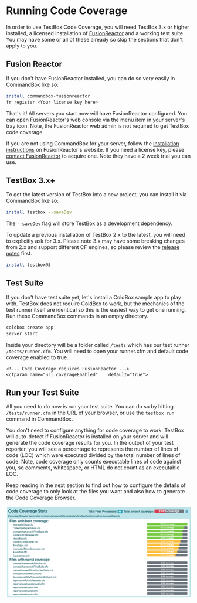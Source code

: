 # Running Code Coverage

In order to use TestBox Code Coverage, you will need TestBox 3.x or higher installed, a licensed installation of [FusionReactor](https://www.fusion-reactor.com/) and a working test suite. You may have some or all of these already so skip the sections that don't apply to you.

## Fusion Reactor

If you don't have FusionReactor installed, you can do so very easily in CommandBox like so:

```bash
install commandbox-fusionreactor
fr register <Your license key here>
```

That's it! All servers you start now will have FusionReactor configured. You can open FusionReactor's web console via the menu item in your server's tray icon. Note, the FusionReactor web admin is not required to get TestBox code coverage.

If you are not using CommandBox for your server, follow the [installation instructions](https://www.fusion-reactor.com/manually-installing-fusionreactor/) on FusionReactor's website. If you need a license key, please [contact FusionReactor](https://www.fusion-reactor.com/download/) to acquire one. Note they have a 2 week trial you can use.

## TestBox 3.x+

To get the latest version of TestBox into a new project, you can install it via CommandBox like so:

```bash
install testbox --saveDev
```

The `--saveDev` flag will store TestBox as a development dependency.

To update a previous installation of TestBox 2.x to the latest, you will need to explicitly ask for 3.x. Please note 3.x may have some breaking changes from 2.x and support different CF engines, so please review the [release notes](broken-reference) first.

```bash
install testbox@3
```

## Test Suite

If you don't have test suite yet, let's install a ColdBox sample app to play with. TestBox does not require ColdBox to work, but the mechanics of the test runner itself are identical so this is the easiest way to get one running. Run these CommandBox commands in an empty directory.

```bash
coldbox create app
server start
```

Inside your directory will be a folder called `/tests` which has our test runner `/tests/runner.cfm`. You will need to open your runner.cfm and default code coverage enabled to true.

```
<!--- Code Coverage requires FusionReactor --->
<cfparam name="url.coverageEnabled"    default="true">
```

## Run your Test Suite

All you need to do now is run your test suite. You can do so by hitting `/tests/runner.cfm` in the URL of your browser, or use the `testbox run` command in CommandBox.

You don't need to configure anything for code coverage to work. TestBox will auto-detect if FusionReactor is installed on your server and will generate the code coverage results for you. In the output of your test reporter, you will see a percentage to represents the number of lines of code (LOC) which were executed divided by the total number of lines of code. Note, code coverage only counts executable lines of code against you, so comments, whitespace, or HTML do not count as an executable LOC.

Keep reading in the next section to find out how to configure the details of code coverage to only look at the files you want and also how to generate the Code Coverage Browser.

![](../../.gitbook/assets/testbox-codecoverage-overview.png)
